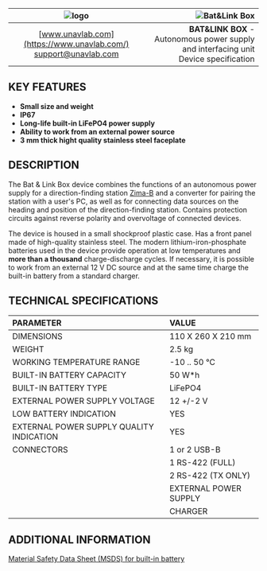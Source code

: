 | ![logo](https://ucnl.github.io/documentation/sm_logo.png) | ![Bat&Link Box](https://ucnl.github.io/documentation/batnlinkbox.png) |
| :---: | ---: |
| [www.unavlab.com](https://www.unavlab.com/) <br/> [support@unavlab.com](mailto:support@unavlab.com) | **BAT&LINK BOX** - Autonomous power supply and interfacing unit <br/> Device specification |

## KEY FEATURES

* **Small size and weight**
* **IP67**
* **Long-life built-in LiFePO4 power supply**
* **Ability to work from an external power source**
* **3 mm thick hight quality stainless steel faceplate**


## DESCRIPTION

The Bat & Link Box device combines the functions of an autonomous power supply for a direction-finding station [Zima-B](Zima_B_Specification_en.md) and a converter for pairing the station with a user's PC, as well as for connecting data sources on the heading and position of the direction-finding station. Contains protection circuits against reverse polarity and overvoltage of connected devices.

The device is housed in a small shockproof plastic case. Has a front panel made of high-quality stainless steel. The modern lithium-iron-phosphate batteries used in the device provide operation at low temperatures and **more than a thousand** charge-discharge cycles. If necessary, it is possible to work from an external 12 V DC source and at the same time charge the built-in battery from a standard charger.

<div style="page-break-after: always;"></div>

## TECHNICAL SPECIFICATIONS

| PARAMETER | VALUE |
| :--- | :--- |
| DIMENSIONS | 110 X 260 X 210 mm |
| WEIGHT | 2.5 kg |
| WORKING TEMPERATURE RANGE | -10 .. 50 °С |
| BUILT-IN BATTERY CAPACITY | 50 W\*h |
| BUILT-IN BATTERY TYPE | LiFePO4 |
| EXTERNAL POWER SUPPLY VOLTAGE | 12 +/-2 V |
| LOW BATTERY INDICATION | YES |
| EXTERNAL POWER SUPPLY QUALITY INDICATION | YES |
| CONNECTORS | 1 or 2 USB-B |
| | 1 RS-422 (FULL) |
| | 2 RS-422 (TX ONLY) |
| | EXTERNAL POWER SUPPLY |
| | CHARGER |

## ADDITIONAL INFORMATION

[Material Safety Data Sheet (MSDS) for built-in battery](\documetnation\MSDS_BATLINK_LiFePO4_en.pdf)  
